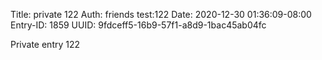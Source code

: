 Title: private 122
Auth: friends test:122
Date: 2020-12-30 01:36:09-08:00
Entry-ID: 1859
UUID: 9fdceff5-16b9-57f1-a8d9-1bac45ab04fc

Private entry 122